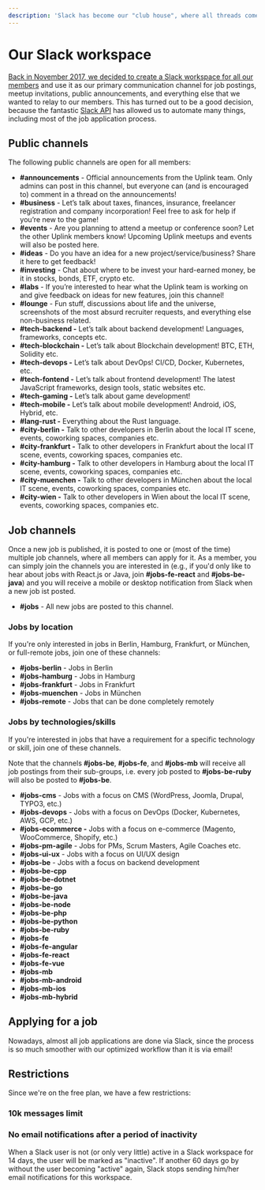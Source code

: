 ```yaml
---
description: 'Slack has become our "club house", where all threads come together.'
---
```


# Our Slack workspace

[Back in November 2017, we decided to create a Slack workspace for all our members](https://medium.com/uplink-it-freelancer-network/lets-move-to-slack-86558368e6d8) and use it as our primary communication channel for job postings, meetup invitations, public announcements, and everything else that we wanted to relay to our members. This has turned out to be a good decision, because the fantastic [Slack API](https://api.slack.com/) has allowed us to automate many things, including most of the job application process.

## Public channels

The following public channels are open for all members:

* **\#announcements** - Official announcements from the Uplink team. Only admins can post in this channel, but everyone can \(and is encouraged to\) comment in a thread on the announcements!
* **\#business** - Let’s talk about taxes, finances, insurance, freelancer registration and company incorporation! Feel free to ask for help if you’re new to the game!
* **\#events** - Are you planning to attend a meetup or conference soon? Let the other Uplink members know! Upcoming Uplink meetups and events will also be posted here.
* **\#ideas** - Do you have an idea for a new project/service/business? Share it here to get feedback!
* **\#investing** - Chat about where to be invest your hard-earned money, be it in stocks, bonds, ETF, crypto etc.
* **\#labs** - If you’re interested to hear what the Uplink team is working on and give feedback on ideas for new features, join this channel!
* **\#lounge** - Fun stuff, discussions about life and the universe, screenshots of the most absurd recruiter requests, and everything else non-business related.
* **\#tech-backend -** Let’s talk about backend development! Languages, frameworks, concepts etc.
* **\#tech-blockchain -** Let’s talk about Blockchain development! BTC, ETH, Solidity etc.
* **\#tech-devops -** Let’s talk about DevOps! CI/CD, Docker, Kubernetes, etc.
* **\#tech-fontend -** Let’s talk about frontend development! The latest JavaScript frameworks, design tools, static websites etc.
* **\#tech-gaming -** Let’s talk about game development!
* **\#tech-mobile -** Let’s talk about mobile development! Android, iOS, Hybrid, etc.
* **\#lang-rust -** Everything about the Rust language.
* **\#city-berlin -** Talk to other developers in Berlin about the local IT scene, events, coworking spaces, companies etc.
* **\#city-frankfurt -** Talk to other developers in Frankfurt about the local IT scene, events, coworking spaces, companies etc.
* **\#city-hamburg -** Talk to other developers in Hamburg about the local IT scene, events, coworking spaces, companies etc.
* **\#city-muenchen -** Talk to other developers in München about the local IT scene, events, coworking spaces, companies etc.
* **\#city-wien -** Talk to other developers in Wien about the local IT scene, events, coworking spaces, companies etc.

## Job channels

Once a new job is published, it is posted to one or \(most of the time\) multiple job channels, where all members can apply for it. As a member, you can simply join the channels you are interested in \(e.g., if you'd only like to hear about jobs with React.js or Java, join **\#jobs-fe-react** and **\#jobs-be-java**\) and you will receive a mobile or desktop notification from Slack when a new job ist posted.

* **\#jobs** - All new jobs are posted to this channel.

### Jobs by location

If you're only interested in jobs in Berlin, Hamburg, Frankfurt, or München, or full-remote jobs, join one of these channels:

* **\#jobs-berlin** - Jobs in Berlin
* **\#jobs-hamburg** - Jobs in Hamburg
* **\#jobs-frankfurt** - Jobs in Frankfurt
* **\#jobs-muenchen** - Jobs in München
* **\#jobs-remote** - Jobs that can be done completely remotely

### Jobs by technologies/skills

If you're interested in jobs that have a requirement for a specific technology or skill, join one of these channels.

Note that the channels **\#jobs-be**, **\#jobs-fe**, and **\#jobs-mb** will receive all job postings from their sub-groups, i.e. every job posted to **\#jobs-be-ruby** will also be posted to **\#jobs-be**.

* **\#jobs-cms** - Jobs with a focus on CMS \(WordPress, Joomla, Drupal, TYPO3, etc.\)
* **\#jobs-devops** - Jobs with a focus on DevOps \(Docker, Kubernetes, AWS, GCP, etc.\)
* **\#jobs-ecommerce -** Jobs with a focus on e-commerce \(Magento, WooCommerce, Shopify, etc.\)
* **\#jobs-pm-agile** - Jobs for PMs, Scrum Masters, Agile Coaches etc.
* **\#jobs-ui-ux** - Jobs with a focus on UI/UX design
* **\#jobs-be** - Jobs with a focus on backend development
* **\#jobs-be-cpp**
* **\#jobs-be-dotnet**
* **\#jobs-be-go**
* **\#jobs-be-java**
* **\#jobs-be-node**
* **\#jobs-be-php**
* **\#jobs-be-python**
* **\#jobs-be-ruby**
* **\#jobs-fe**
* **\#jobs-fe-angular**
* **\#jobs-fe-react**
* **\#jobs-fe-vue**
* **\#jobs-mb**
* **\#jobs-mb-android**
* **\#jobs-mb-ios**
* **\#jobs-mb-hybrid**

## Applying for a job

Nowadays, almost all job applications are done via Slack, since the process is so much smoother with our optimized workflow than it is via email!

## Restrictions

Since we're on the free plan, we have a few restrictions:

### 10k messages limit

### No email notifications after a period of inactivity

When a Slack user is not \(or only very little\) active in a Slack workspace for 14 days, the user will be marked as "inactive". If another 60 days go by without the user becoming "active" again, Slack stops sending him/her email notifications for this workspace.

